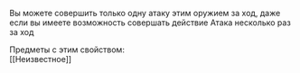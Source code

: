 Вы можете совершить только одну атаку этим оружием за ход, даже если вы имеете возможность совершать действие Атака несколько раз за ход

Предметы с этим свойством:<br>
[[Неизвестное]]